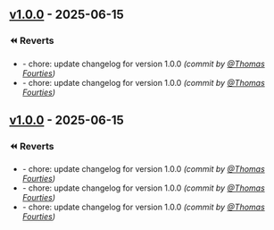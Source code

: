 ## [v1.0.0] - 2025-06-15

### :rewind: Reverts
- [](https://github.com/ThomasFourties/sc-planner/commit/0c6442d) - chore: update changelog for version 1.0.0 *(commit by [@Thomas Fourties](https://github.com/ThomasFourties/sc-planner/commit/0c6442d))*
- [](https://github.com/ThomasFourties/sc-planner/commit/779bede) - chore: update changelog for version 1.0.0 *(commit by [@Thomas Fourties](https://github.com/ThomasFourties/sc-planner/commit/779bede))*


[v1.0.0]: https://github.com/ThomasFourties/sc-planner/compare/v1.0.0...v1.0.0

## [v1.0.0] - 2025-06-15

### ⏪ Reverts
- [](https://github.com/ThomasFourties/sc-planner/commit/0c6442d) - chore: update changelog for version 1.0.0 *(commit by [@Thomas Fourties](https://github.com/ThomasFourties/sc-planner/commit/0c6442d))*
- [](https://github.com/ThomasFourties/sc-planner/commit/779bede) - chore: update changelog for version 1.0.0 *(commit by [@Thomas Fourties](https://github.com/ThomasFourties/sc-planner/commit/779bede))*
- [](https://github.com/ThomasFourties/sc-planner/commit/0cddbfa) - chore: update changelog for version 1.0.0 *(commit by [@Thomas Fourties](https://github.com/ThomasFourties/sc-planner/commit/0cddbfa))*


[v1.0.0]: https://github.com/ThomasFourties/sc-planner/compare/v1.0.0...v1.0.0

